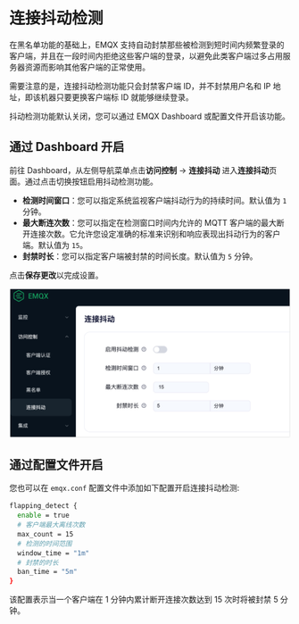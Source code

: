 # 连接抖动检测

在黑名单功能的基础上，EMQX 支持自动封禁那些被检测到短时间内频繁登录的客户端，并且在一段时间内拒绝这些客户端的登录，以避免此类客户端过多占用服务器资源而影响其他客户端的正常使用。

需要注意的是，连接抖动检测功能只会封禁客户端 ID，并不封禁用户名和 IP 地址，即该机器只要更换客户端标 ID 就能够继续登录。

抖动检测功能默认关闭，您可以通过 EMQX Dashboard 或配置文件开启该功能。

## 通过 Dashboard 开启

前往 Dashboard，从左侧导航菜单点击**访问控制** -> **连接抖动** 进入**连接抖动**页面。通过点击切换按钮启用抖动检测功能。

- **检测时间窗口**：您可以指定系统监视客户端抖动行为的持续时间。默认值为 `1` 分钟。
- **最大断连次数**：您可以指定在检测窗口时间内允许的 MQTT 客户端的最大断开连接次数。它允许您设定准确的标准来识别和响应表现出抖动行为的客户端。默认值为 `15`。
- **封禁时长**：您可以指定客户端被封禁的时间长度。默认值为 `5` 分钟。

点击**保存更改**以完成设置。

<img src="./assets/flapping_detect_ee.png" alt="flapping_detect_ee" style="zoom:67%;" />

## 通过配置文件开启

您也可以在 `emqx.conf` 配置文件中添加如下配置开启连接抖动检测:

```bash
flapping_detect {
  enable = true
  # 客户端最大离线次数
  max_count = 15
  # 检测的时间范围
  window_time = "1m"
  # 封禁的时长
  ban_time = "5m"
}
```

该配置表示当一个客户端在 1 分钟内累计断开连接次数达到 15 次时将被封禁 5 分钟。